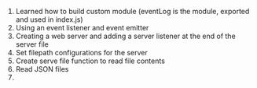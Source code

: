 1. Learned how to build custom module (eventLog is the module, exported and used in index.js)
2. Using an event listener and event emitter
3. Creating a web server and adding a server listener at the end of the server file
4. Set filepath configurations for the server
5. Create serve file function to read file contents
6. Read JSON files
7. 